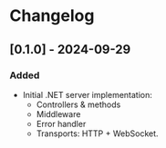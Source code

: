 # Changelog

## [0.1.0] - 2024-09-29

### Added

- Initial .NET server implementation:
    - Controllers & methods
    - Middleware
    - Error handler
    - Transports: HTTP + WebSocket.
